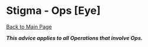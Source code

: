 
# Stigma - Ops [Eye]

[Back to Main Page](../index.md)

***This advice applies to all Operations that involve Ops.*** <br>